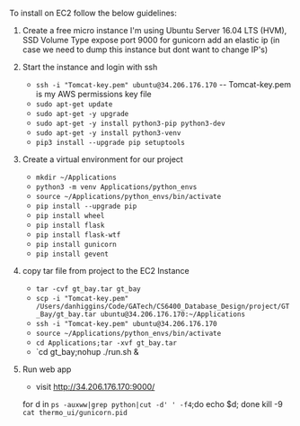 To install on EC2 follow the below guidelines:
1. Create a free micro instance
    I'm using Ubuntu Server 16.04 LTS (HVM), SSD Volume Type
    expose port 9000 for gunicorn
    add an elastic ip (in case we need to dump this instance but dont want to change IP's)

2. Start the instance and login with ssh
   * `ssh -i "Tomcat-key.pem" ubuntu@34.206.176.170`
       -- Tomcat-key.pem is my AWS permissions key file
   * `sudo apt-get update`
   * `sudo apt-get -y upgrade`
   * `sudo apt-get -y install python3-pip python3-dev`
   * `sudo apt-get -y install python3-venv`
   * `pip3 install --upgrade pip setuptools`

3. Create a virtual environment for our project
   * `mkdir ~/Applications`
   * `python3 -m venv Applications/python_envs`
   * `source ~/Applications/python_envs/bin/activate`
   * `pip install --upgrade pip`
   * `pip install wheel`
   * `pip install flask`
   * `pip install flask-wtf`
   * `pip install gunicorn`
   * `pip install gevent`

4. copy tar file from project to the EC2 Instance
   * `tar -cvf gt_bay.tar gt_bay`
   * `scp -i "Tomcat-key.pem" /Users/danhiggins/Code/GATech/CS6400_Database_Design/project/GT_Bay/gt_bay.tar ubuntu@34.206.176.170:~/Applications`
   * `ssh -i "Tomcat-key.pem" ubuntu@34.206.176.170`
   * `source ~/Applications/python_envs/bin/activate`
   * `cd Applications;tar -xvf gt_bay.tar`
   * `cd gt_bay;nohup ./run.sh &

5. Run web app
   * visit http://34.206.176.170:9000/


   for d in `ps -auxww|grep python|cut -d' ' -f4`;do echo $d; done
   kill -9 `cat thermo_ui/gunicorn.pid`